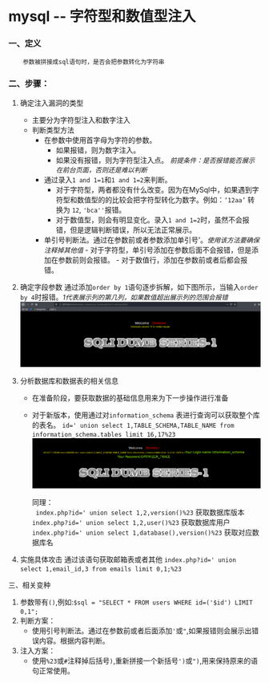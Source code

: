 # mysql -- 字符型和数值型注入

### 一、定义
        参数被拼接成sql语句时，是否会把参数转化为字符串

### 二、步骤：
1. 确定注入漏洞的类型
     - 主要分为字符型注入和数字注入
     - 判断类型方法
          -  在参数中使用首字母为字符的参数。
             -  如果报错，则为数字注入。
             -  如果没有报错，则为字符型注入点。
                *<font size=2>前提条件：是否报错能否展示在前台页面，否则还是难以判断</font>*
          -  通过录入`1 and 1=1`和`1 and 1=2`来判断。
             -  对于字符型，两者都没有什么改变。因为在MySql中，如果遇到字符型和数值型的的比较会把字符型转化为数字。例如：`‘12aa’` 转换为 `12`, `'bca''`报错。
             -  对于数值型，则会有明显变化。录入`1 and 1=2`时，虽然不会报错，但是逻辑判断错误，所以无法正常展示。
          -  单引号判断法。通过在参数前或者参数添加单引号'。*<font size=2>使用该方法要确保注释掉其他值</font>*
            -  对于字符型，单引号添加在参数后面不会报错，但是添加在参数前则会报错。
            -  对于数值行，添加在参数前或者后都会报错。

2. 确定字段参数
     通过添加`order by 1`语句逐步拆解，如下图所示，当输入`order by 4`时报错。*<font size=2>1代表展示列的第几列，如果数值超出展示列的范围会报错</font>*
     ![avatar](/测试/安全测试/SQL注入/练习/获取参数时报错.png)

3. 分析数据库和数据表的相关信息
   -  在准备阶段，要获取数据的基础信息用来为下一步操作进行准备

   -  对于新版本，使用通过对`information_schema` 表进行查询可以获取整个库的表名。
`id=' union select 1,TABLE_SCHEMA,TABLE_NAME from information_schema.tables limit 16,17%23`
 ![avatar](/测试/安全测试/SQL注入/练习/information_schema.png)

      同理：  
      ` index.php?id=' union select 1,2,version()%23`  获取数据库版本 
      `index.php?id=' union select 1,2,user()%23`  获取数据库用户 
      `index.php?id=' union select 1,database(),version()%23` 获取对应数据库名   

4. 实施具体攻击
通过该语句获取邮箱表或者其他
`index.php?id=' union select 1,email_id,3 from emails limit 0,1;%23`

三、相关变种
1.  参数带有`()`,例如:`$sql = "SELECT * FROM users WHERE id=('$id') LIMIT 0,1";`
2.  判断方案：
    -  使用引号判断法。通过在参数前或者后面添加`'`或`"`,如果报错则会展示出错误内容。根据内容判断。
3.  注入方案：
    - 使用`%23`或`#`注释掉后括号`)`,重新拼接一个新括号`')`或`")`,用来保持原来的语句正常使用。 

